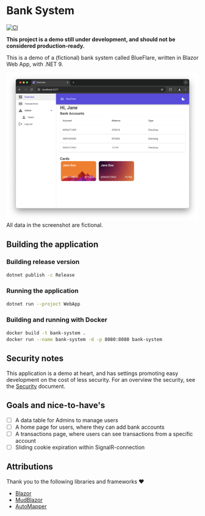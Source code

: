 # Bank System

[![CI](https://github.com/larsjuvik/BankSystem/actions/workflows/CI.yml/badge.svg?branch=main)](https://github.com/larsjuvik/BankSystem/actions/workflows/CI.yml)

**This project is a demo still under development, and should not be considered production-ready.**

This is a demo of a (fictional) bank system called BlueFlare, written in Blazor Web App, with .NET 9.

![A screenshot of the application](./docs/Screenshot_Home.png)
All data in the screenshot are fictional.

## Building the application

### Building release version

```sh
dotnet publish -c Release
```

### Running the application

```sh
dotnet run --project WebApp
```

### Building and running with Docker

```sh
docker build -t bank-system .
docker run --name bank-system -d -p 8080:8080 bank-system
```

## Security notes

This application is a demo at heart, and has settings promoting easy development on the cost of less security.
For an overview the security, see the [Security](./docs/SECURITY.md) document.

## Goals and nice-to-have's

- [ ] A data table for Admins to manage users
- [ ] A home page for users, where they can add bank accounts
- [ ] A transactions page, where users can see transactions from a specific account
- [ ] Sliding cookie expiration within SignalR-connection

## Attributions

Thank you to the following libraries and frameworks :heart:

- [Blazor](https://dotnet.microsoft.com/en-us/apps/aspnet/web-apps/blazor)
- [MudBlazor](https://mudblazor.com)
- [AutoMapper](https://github.com/AutoMapper/AutoMapper)
